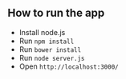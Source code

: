 ## How to run the app
* Install node.js
* Run `npm install`
* Run `bower install`
* Run `node server.js`
* Open `http://localhost:3000/`
